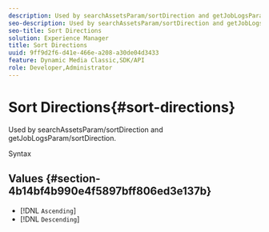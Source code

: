 ```yaml
---
description: Used by searchAssetsParam/sortDirection and getJobLogsParam/sortDirection.
seo-description: Used by searchAssetsParam/sortDirection and getJobLogsParam/sortDirection.
seo-title: Sort Directions
solution: Experience Manager
title: Sort Directions
uuid: 9ff9d2f6-d41e-466e-a208-a30de04d3433
feature: Dynamic Media Classic,SDK/API
role: Developer,Administrator
---
```


# Sort Directions{#sort-directions}

Used by searchAssetsParam/sortDirection and getJobLogsParam/sortDirection.

 Syntax 

## Values {#section-4b14bf4b990e4f5897bff806ed3e137b}

* [!DNL `Ascending`]
* [!DNL `Descending`]

